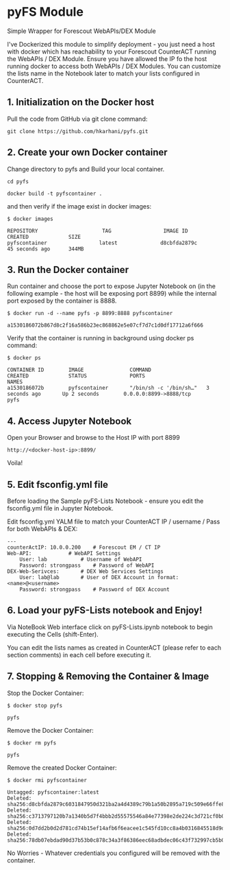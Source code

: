 # pyFS Module 
Simple Wrapper for Forescout WebAPIs/DEX Module 

I've Dockerized this module to simplify deployment - you just need a host with docker which has reachability to your Forescout CounterACT running the WebAPIs / DEX Module. Ensure you have allowed the IP fo the host running  docker to access both WebAPIs / DEX Modules. You can customize the lists name in the Notebook later to match your lists configured in CounterACT. 

## 1. Initialization on the Docker host 

 Pull the code from GitHub via git clone command:
 
```
git clone https://github.com/hkarhani/pyfs.git

```

## 2. Create your own Docker container 

Change directory to pyfs and Build your local container. 

```
cd pyfs 

docker build -t pyfscontainer .
```

and then verify if the image exist in docker images: 

```
$ docker images

REPOSITORY                     TAG                 IMAGE ID            CREATED             SIZE
pyfscontainer                 latest              d8cbfda2879c        45 seconds ago      344MB
```

## 3. Run the Docker container

Run container and choose the port to expose Jupyter Notebook on (in the following example - the host will be exposing port 8899) while the internal port exposed by the container is 8888. 

```
$ docker run -d --name pyfs -p 8899:8888 pyfscontainer 

a1530186072b867d8c2f16a586b23ec868862e5e07cf7d7c1d0df17712a6f666
```

Verify that the container is running in background using docker ps command: 

```
$ docker ps 

CONTAINER ID        IMAGE               COMMAND                  CREATED             STATUS              PORTS                               NAMES
a1530186072b        pyfscontainer       "/bin/sh -c '/bin/sh…"   3 seconds ago       Up 2 seconds        0.0.0.0:8899->8888/tcp              pyfs
```

## 4. Access Jupyter Notebook 

Open your Browser and browse to the Host IP with port 8899 

```
http://<docker-host-ip>:8899/
```

Voila! 

## 5. Edit fsconfig.yml file 

Before loading the Sample pyFS-Lists Notebook - ensure you edit the fsconfig.yml file in Jupyter Notebook.

Edit fsconfig.yml YALM file to match your CounterACT IP / username / Pass for both WebAPIs & DEX: 

```
---
counterActIP: 10.0.0.200 	# Forescout EM / CT IP
Web-API:			# WebAPI Settings 
    User: lab 			# Username of WebAPI 
    Password: strongpass 	# Password of WebAPI 
DEX-Web-Serivces: 		# DEX Web Services Settings 
    User: lab@lab 		# User of DEX Account in format: <name>@<username> 
    Password: strongpass 	# Password of DEX Account 
```

## 6. Load your pyFS-Lists notebook and Enjoy!

 Via NoteBook Web interface click on pyFS-Lists.ipynb notebook to begin executing the Cells (shift-Enter).
 
 You can edit the lists names as created in CounterACT (please refer to each section comments) in each cell before executing it. 


## 7. Stopping & Removing the Container & Image 

Stop the Docker Container: 

```
$ docker stop pyfs

pyfs
```

Remove the Docker Container: 

```
$ docker rm pyfs 

pyfs
```

Remove the created Docker Container: 

```
$ docker rmi pyfscontainer 

Untagged: pyfscontainer:latest
Deleted: sha256:d8cbfda2879c6031847950d321ba2a4d4389c79b1a50b2895a719c509e66ffe8
Deleted: sha256:c3713797120b7a1340b5d7f4bbb2d55575546a84e77398e2de224c3d721cf0b0
Deleted: sha256:0d7dd2b0d2d781cd74b15ef14afb6f6eacee1c545fd10cc8a4b0316845518d9d
Deleted: sha256:78db07ebdad90d37b53b0c878c34a3f86386eec68adbdec06c43f732997cb5b0
```

No Worries - Whatever credentials you configured will be removed with the container. 